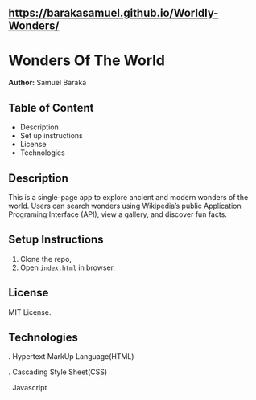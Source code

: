 ## https://barakasamuel.github.io/Worldly-Wonders/

# Wonders Of The World 
**Author:** Samuel Baraka  

## Table of Content 
- Description
- Set up instructions
- License
- Technologies

## Description
This is a single-page app to explore ancient and modern wonders of the world. Users can search wonders using Wikipedia’s public Application Programing Interface (API), view a gallery, and discover fun facts.

## Setup Instructions
1. Clone the repo,
2. Open `index.html` in browser.


## License
MIT License.

## Technologies
. Hypertext MarkUp Language(HTML)

. Cascading Style Sheet(CSS)

. Javascript
